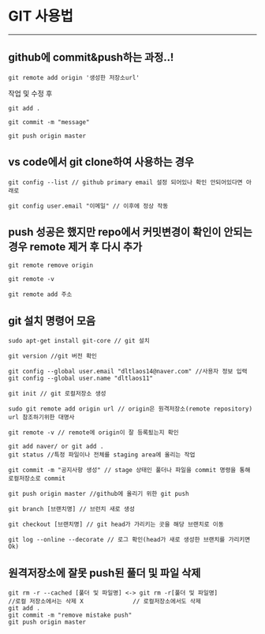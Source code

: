 # GIT 사용법
----
## github에 commit&push하는 과정..!

```
git remote add origin '생성한 저장소url'
```
작업 및 수정 후

```
git add .

git commit -m "message"

git push origin master
```

## vs code에서 git clone하여 사용하는 경우
```
git config --list // github primary email 설정 되어있나 확인 안되어있다면 아래로

git config user.email "이메일" // 이후에 정상 작동
```

## push 성공은 했지만 repo에서 커밋변경이 확인이 안되는 경우 remote 제거 후 다시 추가
```
git remote remove origin

git remote -v

git remote add 주소
```
## git 설치 명령어 모음
```
sudo apt-get install git-core // git 설치

git version //git 버전 확인

git config --global user.email "dltlaos14@naver.com" //사용자 정보 입력
git config --global user.name "dltlaos11"

git init // git 로컬저장소 생성

sudo git remote add origin url // origin은 원격저장소(remote repository) url 참조하기위한 대명사

git remote -v // remote에 origin이 잘 등록됬는지 확인

git add naver/ or git add .
git status //특정 파일이나 전체를 staging area에 올리는 작업

git commit -m "공지사항 생성" // stage 상태인 풀더나 파일을 commit 명령을 통해 로컬저장소로 commit

git push origin master //github에 올리기 위한 git push

git branch [브랜치명] // 브런치 새로 생성

git checkout [브랜치명] // git head가 가리키는 곳을 해당 브랜치로 이동

git log --online --decorate // 로그 확인(head가 새로 생성한 브랜치를 가리키면 Ok)
```
## 원격저장소에 잘못 push된 풀더 및 파일 삭제
```
git rm -r --cached [풀더 및 파일명] <-> git rm -r[풀더 및 파일명]
//로컬 저장소에서는 삭제 X              // 로컬저장소에서도 삭제
git add .
git commit -m "remove mistake push"
git push origin master
```

